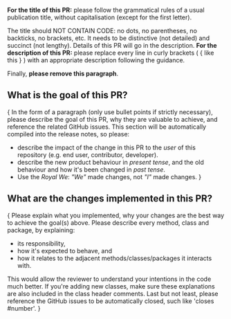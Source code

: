 **For the title of this PR:** please follow the grammatical rules of a usual publication title, without capitalisation (except for the first letter). 

The title should NOT CONTAIN CODE: no dots, no parentheses, no backticks, no brackets, etc. It needs to be distinctive (not detailed) and succinct (not lengthy). 
Details of this PR will go in the description. **For the description of this PR:** please replace every line in curly brackets ( { like this } ) with an appropriate description following the guidance. 

Finally, **please remove this paragraph**.

## What is the goal of this PR?

{ In the form of a paragraph (only use bullet points if strictly necessary), please describe the goal of this PR, why they are valuable to achieve, and reference the related GitHub issues. This section will be automatically compiled into the release notes, so please:
  - describe the impact of the change in this PR to the _user_ of this repository (e.g. end user, contributor, developer).
  - describe the new product behaviour in _present tense_, and the old behaviour and how it's been changed in _past tense_.
  - Use the _Royal We_: _"We"_ made changes, not _"I"_ made changes. }

## What are the changes implemented in this PR?

{ Please explain what you implemented, why your changes are the best way to achieve the goal(s) above. Please describe every method, class and package, by explaining:
  - its responsibility, 
  - how it's expected to behave, and 
  - how it relates to the adjacent methods/classes/packages it interacts with. 

This would allow the reviewer to understand your intentions in the code much better. If you're adding new classes, make sure these explanations are also included in the class header comments. Last but not least, please reference the GitHub issues to be automatically closed, such like 'closes #number'. }
